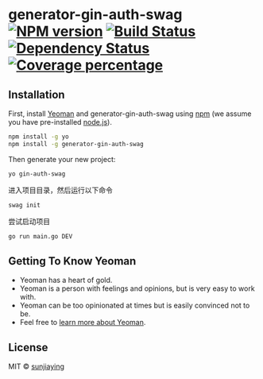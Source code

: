 # generator-gin-auth-swag [![NPM version][npm-image]][npm-url] [![Build Status][travis-image]][travis-url] [![Dependency Status][daviddm-image]][daviddm-url] [![Coverage percentage][coveralls-image]][coveralls-url]
> 

## Installation

First, install [Yeoman](http://yeoman.io) and generator-gin-auth-swag using [npm](https://www.npmjs.com/) (we assume you have pre-installed [node.js](https://nodejs.org/)).

```bash
npm install -g yo
npm install -g generator-gin-auth-swag
```

Then generate your new project:

```bash
yo gin-auth-swag
```

进入项目目录，然后运行以下命令
```bash
swag init
```

尝试启动项目
```bash
go run main.go DEV
```

## Getting To Know Yeoman

 * Yeoman has a heart of gold.
 * Yeoman is a person with feelings and opinions, but is very easy to work with.
 * Yeoman can be too opinionated at times but is easily convinced not to be.
 * Feel free to [learn more about Yeoman](http://yeoman.io/).

## License

MIT © [sunjiaying]()


[npm-image]: https://badge.fury.io/js/generator-gin-auth-swag.svg
[npm-url]: https://npmjs.org/package/generator-gin-auth-swag
[travis-image]: https://travis-ci.org/sunjiaying/generator-gin-auth-swag.svg?branch=master
[travis-url]: https://travis-ci.org/sunjiaying/generator-gin-auth-swag
[daviddm-image]: https://david-dm.org/sunjiaying/generator-gin-auth-swag.svg?theme=shields.io
[daviddm-url]: https://david-dm.org/sunjiaying/generator-gin-auth-swag
[coveralls-image]: https://coveralls.io/repos/sunjiaying/generator-gin-auth-swag/badge.svg
[coveralls-url]: https://coveralls.io/r/sunjiaying/generator-gin-auth-swag
